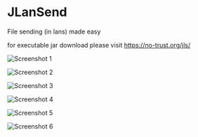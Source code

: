JLanSend
========

File sending (in lans) made easy

for executable jar download please visit https://no-trust.org/jls/

![Screenshot 1](https://no-trust.org/jls/jls_ss_1.png)

![Screenshot 2](https://no-trust.org/jls/jls_ss_2.png)

![Screenshot 3](https://no-trust.org/jls/jls_ss_3.png)

![Screenshot 4](https://no-trust.org/jls/jls_ss_4.png)

![Screenshot 5](https://no-trust.org/jls/jls_ss_5.png)

![Screenshot 6](https://no-trust.org/jls/jls_ss_6.png)

